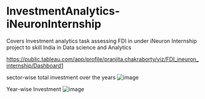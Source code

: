 # InvestmentAnalytics-iNeuronInternship
Covers Investment analytics task assessing FDI in under iNeuron Internship project to skill India in Data science and Analytics

https://public.tableau.com/app/profile/pranjita.chakraborty/viz/FDI_ineuron_internship/Dashboard1

sector-wise total investment over the years
![image](https://user-images.githubusercontent.com/92704789/137922858-55050d9f-1c68-43f7-a433-ed46d4c488e3.png)


Year-wise Investment
![image](https://user-images.githubusercontent.com/92704789/137923053-24fd45e1-a0b7-475e-ad33-b16634be3720.png)
